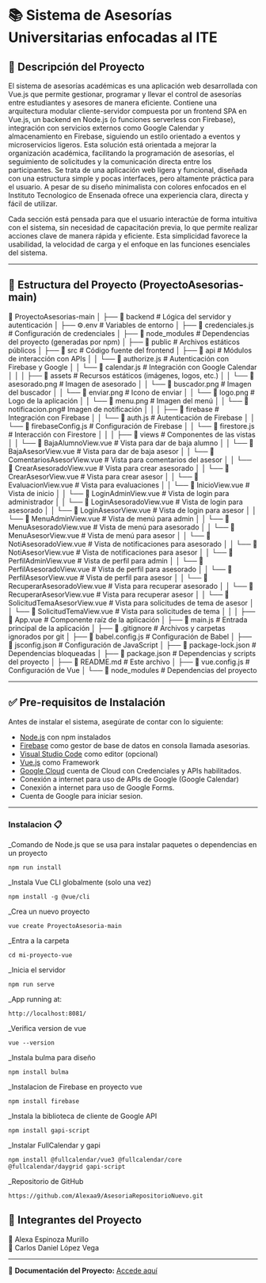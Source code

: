 # 📚 Sistema de Asesorías Universitarias enfocadas al ITE  

## 📝 Descripción del Proyecto  
El sistema de asesorías académicas es una aplicación web desarrollada con Vue.js que permite gestionar, programar y llevar el control de asesorías entre estudiantes y asesores de manera eficiente. Contiene una arquitectura modular cliente-servidor compuesta por un frontend SPA en Vue.js, un backend en Node.js (o funciones serverless con Firebase), integración con servicios externos como Google Calendar y almacenamiento en Firebase, siguiendo un estilo orientado a eventos y microservicios ligeros. Esta solución está orientada a mejorar la organización académica, facilitando la programación de asesorías, el seguimiento de solicitudes y la comunicación directa entre los participantes. Se trata de una aplicación web ligera y funcional, diseñada con una estructura simple y pocas interfaces, pero altamente práctica para el usuario. A pesar de su diseño minimalista con colores enfocados en el Instituto Tecnologico de Ensenada ofrece una experiencia clara, directa y fácil de utilizar.

Cada sección está pensada para que el usuario interactúe de forma intuitiva con el sistema, sin necesidad de capacitación previa, lo que permite realizar acciones clave de manera rápida y eficiente. Esta simplicidad favorece la usabilidad, la velocidad de carga y el enfoque en las funciones esenciales del sistema.

---

## 📁 Estructura del Proyecto (ProyectoAsesorias-main)
📁 ProyectoAsesorias-main
│
├── 📁 backend                # Lógica del servidor y autenticación
│   ├── ⚙️.env                # Variables de entorno
│   ├── 📄 credenciales.js     # Configuración de credenciales
│
├── 📁 node_modules            # Dependencias del proyecto (generadas por npm)
│
├── 📁 public                  # Archivos estáticos públicos
│
├── 📁 src                     # Código fuente del frontend
│   ├── 📁 api                 # Módulos de interacción con APIs
│   │   └── 📄 authorize.js    # Autenticación con Firebase y Google
│   │   └── 📄 calendar.js     # Integración con Google Calendar
│   │
│   ├── 📁 assets              # Recursos estáticos (imágenes, logos, etc.)
│   │   └── 🌅 asesorado.png   # Imagen de asesorado
│   │   └── 🌅 buscador.png    # Imagen del buscador
│   │   └── 🌅 enviar.png      # Icono de enviar
│   │   └── 🌅 logo.png        # Logo de la aplicación
│   │   └── 🌅 menu.png        # Imagen del menú
│   │   └── 🌅 notificacion.png# Imagen de notificación
│   │
│   ├── 📁 firebase            # Integración con Firebase
│   │   └── 📄 auth.js         # Autenticación de Firebase
│   │   └── 📄 firebaseConfig.js # Configuración de Firebase
│   │   └── 📄 firestore.js    # Interacción con Firestore
│   │
│   ├── 📁 views               # Componentes de las vistas
│   │   └── 📄 BajaAlumnoView.vue    # Vista para dar de baja alumno
│   │   └── 📄 BajaAsesorView.vue    # Vista para dar de baja asesor
│   │   └── 📄 ComentariosAsesorView.vue # Vista para comentarios del asesor
│   │   └── 📄 CrearAsesoradoView.vue # Vista para crear asesorado
│   │   └── 📄 CrearAsesorView.vue   # Vista para crear asesor
│   │   └── 📄 EvaluacionView.vue    # Vista para evaluaciones
│   │   └── 📄 InicioView.vue        # Vista de inicio
│   │   └── 📄 LoginAdminView.vue    # Vista de login para administrador
│   │   └── 📄 LoginAsesoradoView.vue # Vista de login para asesorado
│   │   └── 📄 LoginAsesorView.vue   # Vista de login para asesor
│   │   └── 📄 MenuAdminView.vue     # Vista de menú para admin
│   │   └── 📄 MenuAsesoradoView.vue # Vista de menú para asesorado
│   │   └── 📄 MenuAsesorView.vue   # Vista de menú para asesor
│   │   └── 📄 NotiAsesoradoView.vue # Vista de notificaciones para asesorado
│   │   └── 📄 NotiAsesorView.vue   # Vista de notificaciones para asesor
│   │   └── 📄 PerfilAdminView.vue  # Vista de perfil para admin
│   │   └── 📄 PerfilAsesoradoView.vue # Vista de perfil para asesorado
│   │   └── 📄 PerfilAsesorView.vue  # Vista de perfil para asesor
│   │   └── 📄 RecuperarAsesoradoView.vue # Vista para recuperar asesorado
│   │   └── 📄 RecuperarAsesorView.vue   # Vista para recuperar asesor
│   │   └── 📄 SolicitudTemaAsesorView.vue # Vista para solicitudes de tema de asesor
│   │   └── 📄 SolicitudTemaView.vue   # Vista para solicitudes de tema
│   │
│   ├── 📄 App.vue              # Componente raíz de la aplicación
│   ├── 📄 main.js              # Entrada principal de la aplicación
│   ├── 📄 .gitignore           # Archivos y carpetas ignorados por git
│   ├── 📄 babel.config.js      # Configuración de Babel
│   ├── 📄 jsconfig.json        # Configuración de JavaScript
│   ├── 📄 package-lock.json    # Dependencias bloqueadas
│   ├── 📄 package.json         # Dependencias y scripts del proyecto
│   ├── 📄 README.md            # Este archivo
│   ├── 📄 vue.config.js        # Configuración de Vue
│
└── 📁 node_modules             # Dependencias del proyecto



---

## ✅ Pre-requisitos de Instalación  

Antes de instalar el sistema, asegúrate de contar con lo siguiente:  

- [Node.js](https://nodejs.org/) con npm instalados  
- [Firebase](https://console.firebase.google.com/project/asesorias-32539/firestore/databases/-default-/data/~2FAsesorado~2Falumna@ite.edu.mx~2Fobservaciones~2Fomxqh9Lh0PFNiJ0SqqNM) como gestor de base de datos en consola llamada asesorias.
- [Visual Studio Code](https://code.visualstudio.com/) como editor (opcional)
- [Vue.js](https://vuejs.org/guide/quick-start.html) como Framework
- [Google Cloud](https://console.cloud.google.com/apis/library/browse?inv=1&invt=Abywwg&project=asesorias-459817) cuenta de Cloud con Credenciales y APIs habilitados.
- Conexión a internet para uso de APIs de Google (Google Calendar)
- Conexión a internet para uso de Google Forms.
- Cuenta de Google para iniciar sesion.

---

### Instalacion 📋

_Comando de Node.js que se usa para instalar paquetes o dependencias en un proyecto

```
npm run install
```
_Instala Vue CLI globalmente (solo una vez)

```
npm install -g @vue/cli
```
_Crea un nuevo proyecto 

```
vue create ProyectoAsesoria-main
```
_Entra a la carpeta 

```
cd mi-proyecto-vue
```
_Inicia el servidor 

```
npm run serve
```
_App running at:

```
http://localhost:8081/
```
_Verifica version de vue

```
vue --version
```
_Instala bulma para diseño

```
npm install bulma
```
_Instalacion de Firebase en proyecto vue

```
npm install firebase

```
_Instala la biblioteca de cliente de Google API

```
npm install gapi-script

```
_Instalar FullCalendar y gapi

```
npm install @fullcalendar/vue3 @fullcalendar/core @fullcalendar/daygrid gapi-script

```
_Repositorio de GitHub

```
https://github.com/Alexaa9/AsesoriaRepositorioNuevo.git

```


## 👥 Integrantes del Proyecto
👤 Alexa Espinoza Murillo <br>
👤 Carlos Daniel López Vega <br>

---

📄 **Documentación del Proyecto:** [Accede aquí](https://docs.google.com/document/d/1jm7XVzMNtXdvODL4rA-e8vWEbzKD7CJ24IId1VVeDOU/edit?usp=sharing)  


